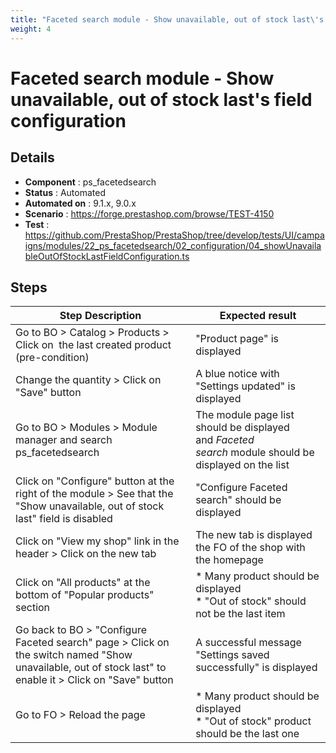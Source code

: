 ```yaml
---
title: "Faceted search module - Show unavailable, out of stock last\'s field configuration"
weight: 4
---
```


# Faceted search module - Show unavailable, out of stock last\'s field configuration
## Details
* **Component** : ps_facetedsearch
* **Status** : Automated
* **Automated on** : 9.1.x, 9.0.x
* **Scenario** : https://forge.prestashop.com/browse/TEST-4150
* **Test** : https://github.com/PrestaShop/PrestaShop/tree/develop/tests/UI/campaigns/modules/22_ps_facetedsearch/02_configuration/04_showUnavailableOutOfStockLastFieldConfiguration.ts

## Steps
| Step Description | Expected result |
| ----- | ----- |
| Go to BO > Catalog > Products > Click on  the last created product (pre-condition) | "Product page" is displayed |
| Change the quantity > Click on "Save" button | A blue notice with "Settings updated" is displayed |
| Go to BO > Modules > Module manager and search ps_facetedsearch | The module page list should be displayed and *Faceted search* module should be displayed on the list |
| Click on "Configure" button at the right of the module > See that the "Show unavailable, out of stock last" field is disabled | "Configure Faceted search" should be displayed |
| Click on "View my shop" link in the header > Click on the new tab | The new tab is displayed the FO of the shop with the homepage |
| Click on "All products" at the bottom of "Popular products" section | * Many product should be displayed<br> * "Out of stock" should not be the last item |
| Go back to BO > "Configure Faceted search" page > Click on the switch named "Show unavailable, out of stock last" to enable it > Click on "Save" button | A successful message "Settings saved successfully" is displayed |
| Go to FO > Reload the page | * Many product should be displayed<br> * "Out of stock" product should be the last one |
